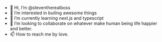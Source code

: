 - 👋 Hi, I’m @steventherealboss
- 👀 I’m interested in builing awesome things
- 🌱 I’m currently learning next.js and typescript
- 💞️ I’m looking to collaborate on whatever make human being life happier and better.
- 📫 How to reach me by love.

<!---
steventherealboss/steventherealboss is a ✨ special ✨ repository because its `README.md` (this file) appears on your GitHub profile.
You can click the Preview link to take a look at your changes.
--->
